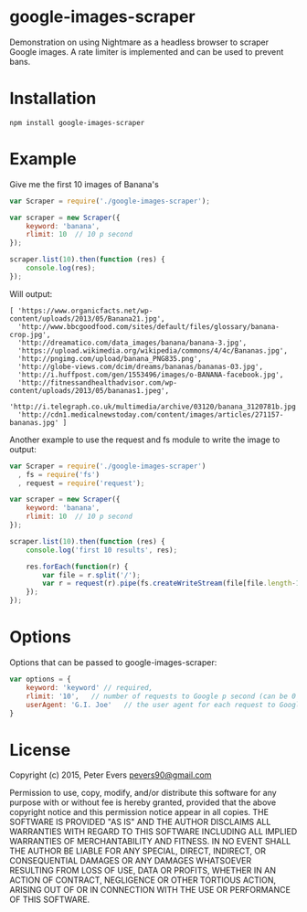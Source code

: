 # google-images-scraper
Demonstration on using Nightmare as a headless browser to scraper Google images. A rate limiter is implemented and can be used to prevent bans.

# Installation
```npm install google-images-scraper```

# Example
Give me the first 10 images of Banana's

```js
var Scraper = require('./google-images-scraper');

var scraper = new Scraper({
	keyword: 'banana',
	rlimit: 10	// 10 p second
});

scraper.list(10).then(function (res) {
	console.log(res);
});
```

Will output:

```
[ 'https://www.organicfacts.net/wp-content/uploads/2013/05/Banana21.jpg',
  'http://www.bbcgoodfood.com/sites/default/files/glossary/banana-crop.jpg',
  'http://dreamatico.com/data_images/banana/banana-3.jpg',
  'https://upload.wikimedia.org/wikipedia/commons/4/4c/Bananas.jpg',
  'http://pngimg.com/upload/banana_PNG835.png',
  'http://globe-views.com/dcim/dreams/bananas/bananas-03.jpg',
  'http://i.huffpost.com/gen/1553496/images/o-BANANA-facebook.jpg',
  'http://fitnessandhealthadvisor.com/wp-content/uploads/2013/05/bananas1.jpeg',
  'http://i.telegraph.co.uk/multimedia/archive/03120/banana_3120781b.jpg',
  'http://cdn1.medicalnewstoday.com/content/images/articles/271157-bananas.jpg' ]

```

Another example to use the request and fs module to write the image to output:

```js
var Scraper = require('./google-images-scraper')
  , fs = require('fs')
  , request = require('request');

var scraper = new Scraper({
	keyword: 'banana',
	rlimit: 10	// 10 p second
});

scraper.list(10).then(function (res) {
	console.log('first 10 results', res);

	res.forEach(function(r) {
		var file = r.split('/');
		var r = request(r).pipe(fs.createWriteStream(file[file.length-1]));
	});
});
```

# Options
Options that can be passed to google-images-scraper:

```js
var options = {
	keyword: 'keyword' // required,
	rlimit: '10',	// number of requests to Google p second (can be 0 for unlimited)
	userAgent: 'G.I. Joe'	// the user agent for each request to Google
}
```

# License
Copyright (c) 2015, Peter Evers <pevers90@gmail.com>

Permission to use, copy, modify, and/or distribute this software for any purpose with or without fee is hereby granted, provided that the above copyright notice and this permission notice appear in all copies.
THE SOFTWARE IS PROVIDED "AS IS" AND THE AUTHOR DISCLAIMS ALL WARRANTIES WITH REGARD TO THIS SOFTWARE INCLUDING ALL IMPLIED WARRANTIES OF MERCHANTABILITY AND FITNESS. IN NO EVENT SHALL THE AUTHOR BE LIABLE FOR ANY SPECIAL, DIRECT, INDIRECT, OR CONSEQUENTIAL DAMAGES OR ANY DAMAGES WHATSOEVER RESULTING FROM LOSS OF USE, DATA OR PROFITS, WHETHER IN AN ACTION OF CONTRACT, NEGLIGENCE OR OTHER TORTIOUS ACTION, ARISING OUT OF OR IN CONNECTION WITH THE USE OR PERFORMANCE OF THIS SOFTWARE.
